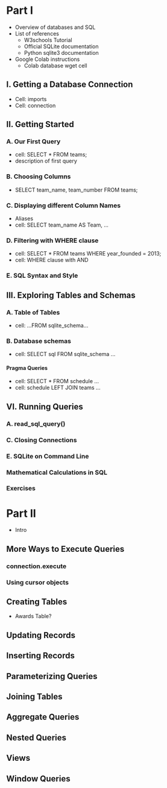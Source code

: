 # Part I
* Overview of databases and SQL
* List of references
  * W3schools Tutorial
  * Official SQLite documentation
  * Python sqlite3 documentation
* Google Colab instructions
  * Colab database wget cell
## I. Getting a Database Connection
* Cell: imports
* Cell: connection
## II. Getting Started
### A. Our First Query
* cell: SELECT * FROM teams;
* description of first query
### B. Choosing Columns
* SELECT team_name, team_number FROM teams;
### C. Displaying different Column Names
* Aliases
* cell: SELECT team_name AS Team, ...
### D. Filtering with WHERE clause
* cell: SELECT * FROM teams WHERE year_founded = 2013;
* cell: WHERE clause with AND
### E. SQL Syntax and Style
## III. Exploring Tables and Schemas
### A. Table of Tables
* cell: ...FROM sqlite_schema...
### B. Database schemas
* cell: SELECT sql FROM sqlite_schema ...
#### Pragma Queries
* cell: SELECT * FROM schedule ...
* cell: schedule LEFT JOIN teams ...
## VI. Running Queries
### A. read_sql_query()
### C. Closing Connections
### E. SQLite on Command Line
### Mathematical Calculations in SQL
### Exercises



# Part II
* Intro
## More Ways to Execute Queries
### connection.execute
### Using cursor objects
## Creating Tables
* Awards Table?
## Updating Records
## Inserting Records
## Parameterizing Queries
## Joining Tables
## Aggregate Queries
## Nested Queries
## Views
## Window Queries